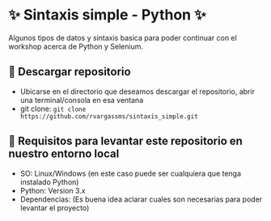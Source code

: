 # :sparkles: Sintaxis simple - Python :sparkles:
Algunos tipos de datos y sintaxis basica para poder continuar con el workshop acerca de Python y Selenium.  

## :wrench: Descargar repositorio
* Ubicarse en el directorio que deseamos descargar el repositorio, abrir una terminal/consola en esa ventana
* git clone: ``` git clone https://github.com/rvargassms/sintaxis_simple.git ```

## :hammer: Requisitos para levantar este repositorio en nuestro entorno local

* SO: Linux/Windows (en este caso puede ser cualquiera que tenga instalado Python)
* Python: Version 3.x
* Dependencias: (Es buena idea aclarar cuales son necesarias para poder levantar el proyecto)  
